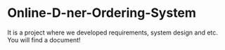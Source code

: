 # Online-D-ner-Ordering-System
It is a project where we developed requirements, system design and etc. You will find a document!
